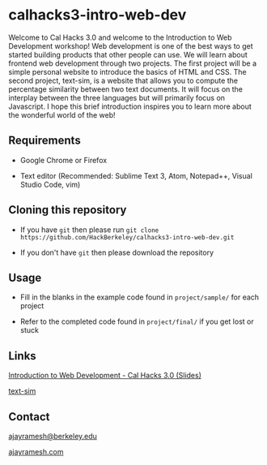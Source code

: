 # calhacks3-intro-web-dev

Welcome to Cal Hacks 3.0 and welcome to the Introduction to Web Development workshop! Web development is one of the best ways to get started building products that other people can use. We will learn about frontend web development through two projects. The first project will be a simple personal website to introduce the basics of HTML and CSS. The second project, text-sim, is a website that allows you to compute the percentage similarity between two text documents. It will focus on the interplay between the three languages but will primarily focus on Javascript. I hope this brief introduction inspires you to learn more about the wonderful world of the web!

## Requirements

* Google Chrome or Firefox

* Text editor (Recommended: Sublime Text 3, Atom, Notepad++, Visual Studio Code, vim)

## Cloning this repository

* If you have `git` then please run `git clone https://github.com/HackBerkeley/calhacks3-intro-web-dev.git`

* If you don't have `git` then please download the repository

## Usage

* Fill in the blanks in the example code found in `project/sample/` for each project

* Refer to the completed code found in `project/final/` if you get lost or stuck


## Links

[Introduction to Web Development - Cal Hacks 3.0 (Slides)](https://docs.google.com/presentation/d/17p44Vb4Hp4hzOrl-UeIbH-5m53w33Fg4Mx_bkcCIqBc/edit?usp=sharing)

[text-sim](ajayramesh.com/text-sim)

## Contact

ajayramesh@berkeley.edu

[ajayramesh.com](ajayramesh.com)
